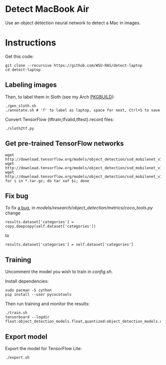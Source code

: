 Detect MacBook Air
==================
Use an object detection neural network to detect a Mac in images.

# Instructions
Get this code:

    git clone --recursive https://github.com/WSU-RAS/detect-laptop
    cd detect-laptop

## Labeling images
Then, to label them in Sloth (see my Arch
[PKGBUILD](https://github.com/floft/PKGBUILDs/tree/master/python-sloth)):

    ./gen_sloth.sh
    ./annotate.sh # 'f' to label as laptop, space for next, Ctrl+S to save

Convert TensorFlow {tftrain,tfvalid,tftest}.record files:

    ./sloth2tf.py

## Get pre-trained TensorFlow networks

    wget http://download.tensorflow.org/models/object_detection/ssd_mobilenet_v1_coco_2018_01_28.tar.gz
    wget http://download.tensorflow.org/models/object_detection/ssd_mobilenet_v1_0.75_depth_quantized_300x300_coco14_sync_2018_07_18.tar.gz
    wget http://download.tensorflow.org/models/object_detection/ssd_mobilenet_v1_ppn_shared_box_predictor_300x300_coco14_sync_2018_07_03.tar.gz
    for i in *.tar.gz; do tar xaf $i; done

## Fix bug
To fix [a bug](https://github.com/tensorflow/models/issues/4996#issuecomment-410640308), in *models/research/object_detection/metrics/coco_tools.py* change

    results.dataset['categories'] = copy.deepcopy(self.dataset['categories'])

to

    results.dataset['categories'] = self.dataset['categories']

## Training
Uncomment the model you wish to train in *config.sh*.

Install dependencies:

    sudo pacman -S cython
    pip install --user pycocotools

Then run training and monitor the results:

    ./train.sh
    tensorboard --logdir float:object_detection_models.float,quantized:object_detection_models.quantized,ppn:object_detection_models.ppn

## Export model
Export the model for TensorFlow Lite:

    ./export.sh

